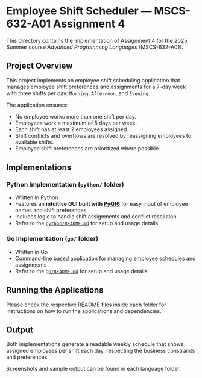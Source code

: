# Employee Shift Scheduler — MSCS-632-A01 Assignment 4

This directory contains the implementation of Assignment 4 for the 2025 Summer course _Advanced Programming Languages_ (MSCS-632-A01).

## Project Overview

This project implements an employee shift scheduling application that manages employee shift preferences and assignments for a 7-day week with three shifts per day: `Morning`, `Afternoon`, and `Evening`.

The application ensures:

- No employee works more than one shift per day.
- Employees work a maximum of 5 days per week.
- Each shift has at least 2 employees assigned.
- Shift conflicts and overflows are resolved by reassigning employees to available shifts.
- Employee shift preferences are prioritized where possible.

## Implementations

### Python Implementation (`python/` folder)

- Written in Python
- Features an **intuitive GUI built with [PyQt6](https://pypi.org/project/PyQt6/)** for easy input of employee names and shift preferences
- Includes logic to handle shift assignments and conflict resolution
- Refer to the [`python/README.md`](./python/README.md) for setup and usage details

### Go Implementation (`go/` folder)

- Written in Go
- Command-line based application for managing employee schedules and assignments
- Refer to the [`go/README.md`](./go/README.md) for setup and usage details

## Running the Applications

Please check the respective README files inside each folder for instructions on how to run the applications and dependencies.

## Output

Both implementations generate a readable weekly schedule that shows assigned employees per shift each day, respecting the business constraints and preferences.

Screenshots and sample output can be found in each language folder.
